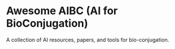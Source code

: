 # Awesome AIBC (AI for BioConjugation)

A collection of AI resources, papers, and tools for bio-conjugation.
